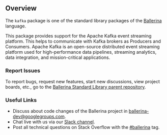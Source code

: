 ## Overview

The `kafka` package is one of the standard library packages of the <a target="_blank" href="https://ballerina.io /"> Ballerina</a> language.

This package provides support for the Apache Kafka event streaming platform. This helps to communicate with Kafka brokers as Producers and Consumers. Apache Kafka is an open-source distributed event streaming platform used for high-performance data pipelines, streaming analytics, data integration, and mission-critical applications.  

### Report Issues

To report bugs, request new features, start new discussions, view project boards, etc., go to the [Ballerina
Standard Library parent repository](https://github.com/ballerina-platform/ballerina-standard-library).

### Useful Links

- Discuss about code changes of the Ballerina project in [ballerina-dev@googlegroups.com](mailto:ballerina-dev@googlegroups.com).
- Chat live with us via our [Slack channel](https://ballerina.io/community/slack/).
- Post all technical questions on Stack Overflow with the [#ballerina](https://stackoverflow.com/questions/tagged/ballerina) tag.
